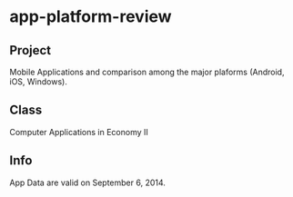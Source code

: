 app-platform-review
===================

Project
-------
Mobile Applications and comparison among the major plaforms (Android, iOS, Windows).

Class
-----
Computer Applications in Economy II

Info
----
App Data are valid on September 6, 2014.
